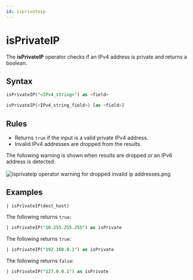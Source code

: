```yaml
---
id: isprivateip
---
```


# isPrivateIP

The **isPrivateIP** operator checks if an IPv4 address is private and returns a boolean.

## Syntax

```sql
isPrivateIP("<IPv4_string>") as <field>
```

```sql
isPrivateIP(<IPv4_string_field>) [as <field>]
```

## Rules

* Returns `true` if the input is a valid private IPv4 address.
* Invalid IPv4 addresses are dropped from the results.

The following warning is shown when results are dropped or an IPv6
address is detected:  
    
![isprivateip operator warning for dropped invalid ip addresses.png](/img/search/searchquerylanguage/search-operators/isprivateip-dropped-warning.png)

## Examples

`| isPrivateIP(dest_host)`

The following returns `true`:

```sql
| isPrivateIP("10.255.255.255") as isPrivate
```

The following returns `true`:

```sql
| isPrivateIP("192.168.0.1") as isPrivate
```

The following returns `false`:

```sql
| isPrivateIP("127.0.0.1") as isPrivate
```
